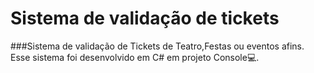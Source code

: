# Sistema de validação de tickets
###Sistema de validação de Tickets de Teatro,Festas ou eventos afins.
Esse sistema foi desenvolvido em C# em projeto Console:computer:.
